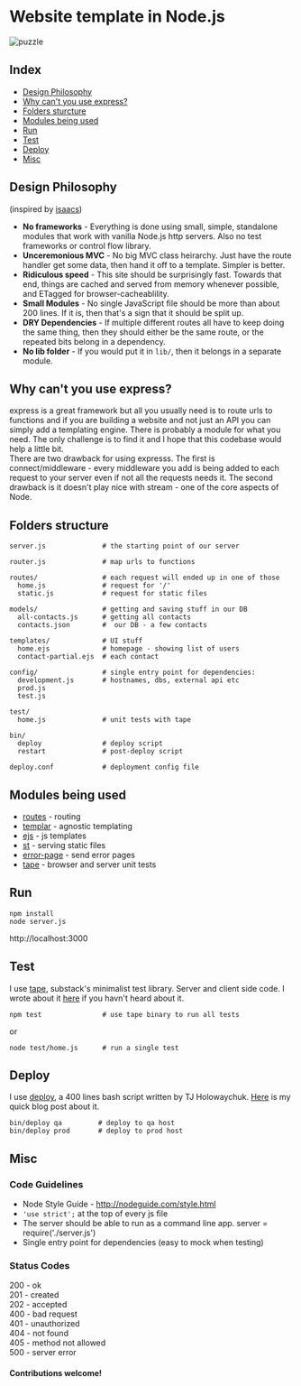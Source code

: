 # Website template in Node.js

![puzzle](http://i.imgur.com/8orBBZu.png)

## Index

* [Design Philosophy](#design-philosophy)
* [Why can't you use express?](#why-can't-you-use-express?)
* [Folders sturcture](#folders-structure)
* [Modules being used](#modules-being-used)
* [Run](#run)
* [Test](#test)
* [Deploy](#deploy)
* [Misc](#misc)

## Design Philosophy

(inspired by [isaacs](https://github.com/isaacs/npm-www))

* **No frameworks** - Everything is done using small, simple, standalone modules that work with vanilla Node.js http servers. Also no test frameworks or control flow library.
* **Unceremonious MVC** - No big MVC class heirarchy. Just have the route handler get some data, then hand it off to a template.  Simpler is better.
* **Ridiculous speed** - This site should be surprisingly fast.  Towards that end, things are cached and served from memory whenever possible, and ETagged for browser-cacheablility.
* **Small Modules** - No single JavaScript file should be more than about 200 lines.  If it is, then that's a sign that it should be split up.  
* **DRY Dependencies** - If multiple different routes all have to keep doing the same thing, then they should either be the same route, or the repeated bits belong in a dependency.
* **No lib folder** - If you would put it in `lib/`, then it belongs in a separate module.

## Why can't you use express?

express is a great framework but all you usually need is to route urls to functions and if you are building a website and not just an API you can simply add a templating engine. There is probably a module for what you need. The only challenge is to find it and I hope that this codebase would help a little bit.  
There are two drawback for using expresss. The first is connect/middleware - every middleware you add is being added to each request to your server even if not all the requests needs it. The second drawback is it doesn't play nice with stream - one of the core aspects of Node.  

## Folders structure

```
server.js              # the starting point of our server

router.js              # map urls to functions

routes/                # each request will ended up in one of those
  home.js              # request for '/'
  static.js            # request for static files

models/                # getting and saving stuff in our DB 
  all-contacts.js      # getting all contacts
  contacts.json        #  our DB - a few contacts

templates/             # UI stuff
  home.ejs             # homepage - showing list of users
  contact-partial.ejs  # each contact

config/                # single entry point for dependencies:
  development.js       # hostnames, dbs, external api etc
  prod.js               
  test.js

test/             
  home.js              # unit tests with tape

bin/
  deploy               # deploy script
  restart              # post-deploy script

deploy.conf            # deployment config file
```

## Modules being used

* [routes](https://github.com/aaronblohowiak/routes.js) - routing
* [templar](https://github.com/isaacs/templar) - agnostic templating
* [ejs](https://github.com/visionmedia/ejs) - js templates
* [st](https://github.com/isaacs/st) - serving static files
* [error-page](https://github.com/isaacs/error-page) - send error pages
* [tape](https://github.com/substack/tape) - browser and server unit tests
        
## Run

```
npm install
node server.js
```
http://localhost:3000

## Test

I use [tape](https://github.com/substack/tape), substack's minimalist test library. Server and client side code.  I wrote about it [here](https://github.com/oren/oren.github.com/blob/master/posts/tape/tape.md) if you havn't heard about it.

    npm test               # use tape binary to run all tests

or

    node test/home.js      # run a single test

## Deploy

I use [deploy](https://github.com/visionmedia/deploy), a 400 lines bash script written by TJ Holowaychuk. [Here](https://github.com/oren/oren.github.com/blob/master/posts/deploy.md) is my quick blog post about it.

    bin/deploy qa         # deploy to qa host
    bin/deploy prod       # deploy to prod host

## Misc

### Code Guidelines

* Node Style Guide - http://nodeguide.com/style.html
* `'use strict';` at the top of every js file
* The server should be able to run as a command line app. server = require('./server.js')
* Single entry point for dependencies (easy to mock when testing)

### Status Codes

200 - ok  
201 - created  
202 - accepted  
400 - bad request  
401 - unauthorized  
404 - not found  
405 - method not allowed  
500 - server error  

#### Contributions welcome!
